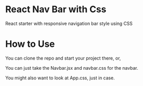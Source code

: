 # React Nav Bar with Css

React starter with responsive navigation bar style using CSS

# How to Use
You can clone the repo and start your project there, or,

You can just take the Navbar.jsx and navbar.css for the navbar.

You might also want to look at App.css, just in case.
